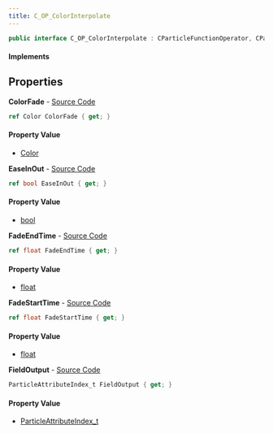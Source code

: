 ```yaml
---
title: C_OP_ColorInterpolate
---
```


```csharp
public interface C_OP_ColorInterpolate : CParticleFunctionOperator, CParticleFunction, ISchemaClass<CParticleFunction>, ISchemaClass<CParticleFunctionOperator>, ISchemaClass<C_OP_ColorInterpolate>, ISchemaField, ISchemaClass, INativeHandle
```

#### Implements

## Properties

**ColorFade** - [Source Code](https://github.com/swiftly-solution/swiftlys2/blob/master/managed/src/SwiftlyS2.Generated/Schemas/Interfaces/C_OP_ColorInterpolate.cs#L16)

```csharp
ref Color ColorFade { get; }
```

#### Property Value

- [Color](/docs/api/shared/natives/color)

**EaseInOut** - [Source Code](https://github.com/swiftly-solution/swiftlys2/blob/master/managed/src/SwiftlyS2.Generated/Schemas/Interfaces/C_OP_ColorInterpolate.cs#L24)

```csharp
ref bool EaseInOut { get; }
```

#### Property Value

- [bool](https://learn.microsoft.com/dotnet/api/system.boolean)

**FadeEndTime** - [Source Code](https://github.com/swiftly-solution/swiftlys2/blob/master/managed/src/SwiftlyS2.Generated/Schemas/Interfaces/C_OP_ColorInterpolate.cs#L20)

```csharp
ref float FadeEndTime { get; }
```

#### Property Value

- [float](https://learn.microsoft.com/dotnet/api/system.single)

**FadeStartTime** - [Source Code](https://github.com/swiftly-solution/swiftlys2/blob/master/managed/src/SwiftlyS2.Generated/Schemas/Interfaces/C_OP_ColorInterpolate.cs#L18)

```csharp
ref float FadeStartTime { get; }
```

#### Property Value

- [float](https://learn.microsoft.com/dotnet/api/system.single)

**FieldOutput** - [Source Code](https://github.com/swiftly-solution/swiftlys2/blob/master/managed/src/SwiftlyS2.Generated/Schemas/Interfaces/C_OP_ColorInterpolate.cs#L22)

```csharp
ParticleAttributeIndex_t FieldOutput { get; }
```

#### Property Value

- [ParticleAttributeIndex_t](/docs/api/shared/schemadefinitions/particleattributeindex_t)

